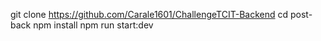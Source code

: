 
git clone https://github.com/Carale1601/ChallengeTCIT-Backend
cd post-back
npm install
npm run start:dev
